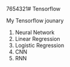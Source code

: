 7654321# Tensorflow

My Tensorflow jounary
  1. Neural Network
  2. Linear Regression
  3. Logistic Regression
  4. CNN 
  5. RNN 
